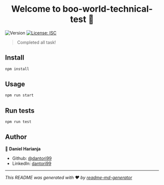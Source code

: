 <h1 align="center">Welcome to boo-world-technical-test 👋</h1>
<p>
  <img alt="Version" src="https://img.shields.io/badge/version-1.0.0-blue.svg?cacheSeconds=2592000" />
  <a href="#" target="_blank">
    <img alt="License: ISC" src="https://img.shields.io/badge/License-ISC-yellow.svg" />
  </a>
</p>

> Completed all task!

## Install

```sh
npm install
```

## Usage

```sh
npm run start
```

## Run tests

```sh
npm run test
```

## Author

👤 **Daniel Harianja**

* Github: [@dantori99](https://github.com/dantori99)
* LinkedIn: [dantori99](https://linkedin.com/in/dantori99)

***
_This README was generated with ❤️ by [readme-md-generator](https://github.com/kefranabg/readme-md-generator)_